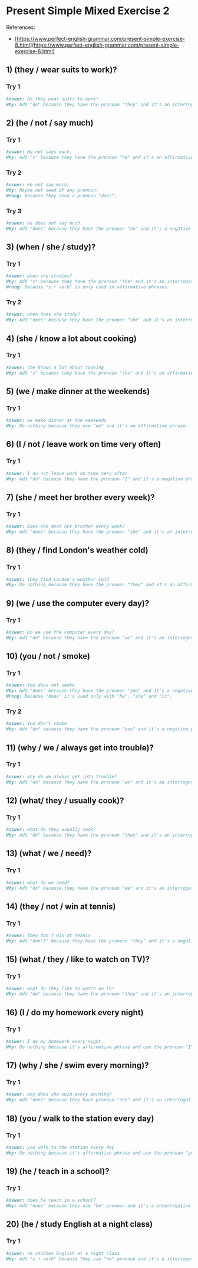 # Present Simple Mixed Exercise 2

References:

- [https://www.perfect-english-grammar.com/present-simple-exercise-8.html](https://www.perfect-english-grammar.com/present-simple-exercise-8.html)

## 1) (they / wear suits to work)?

### Try 1

```markdown
Answer: Do they wear suits to work?
Why: Add "do" because they have the pronoun "they" and it's an interrogative phrase.
```

## 2) (he / not / say much)

### Try 1

```markdown
Answer: He not says much.
Why: Add "s" because they have the pronoun "he" and it's an affirmative phrase.
```

### Try 2

```markdown
Answer: He not say much;
Why: Maybe not need of any pronoun;
Wrong: Because they need a pronoun "does";
```

### Try 3

```markdown
Answer: He does not say much.
Why: Add "does" because they have the pronoun "he" and it's a negative phrase.
```

## 3) (when / she / study)?

### Try 1

```markdown
Answer: when she studies?
Why: Add "s" because they have the pronoun "she" and it's an interrogative phrase, and "y" became 'ies';
Wrong: Because "s + verb" is only used in affirmative phrases.
```

### Try 2

```markdown
Answer: when does she study?
Why: Add "does" because they have the pronoun "she" and it's an interrogative phrase.
```

## 4) (she / know a lot about cooking)

### Try 1

```markdown
Answer: she knows a lot about cooking
Why: Add "s" because they have the pronoun "she" and it's an affirmative phrase.
```

## 5) (we / make dinner at the weekends)

### Try 1

```markdown
Answer: we make dinner at the weekends
Why: Do nothing because they use "we" and it's an affirmative phrase.
```

## 6) (I / not / leave work on time very often)

### Try 1

```markdown
Answer: I do not leave work on time very often
Why: Add "do" because they have the pronoun "I" and it's a negative phrase.
```

## 7) (she / meet her brother every week)?

### Try 1

```markdown
Answer: Does she meet her brother every week?
Why: Add "does" because they have the pronoun "she" and it's an interrogative phrase.
```

## 8) (they / find London's weather cold)

### Try 1

```markdown
Answer: they find London's weather cold
Why: Do nothing because they have the pronoun "they" and it's an affirmative phrase.
```

## 9) (we / use the computer every day)?

### Try 1

```markdown
Answer: Do we use the computer every day?
Why: Add "do" because they have the pronoun "we" and it's an interrogative phrase.
```

## 10) (you / not / smoke)

### Try 1

```markdown
Answer: You does not smoke
Why: Add "does" because they have the pronoun "you" and it's a negative phrase.
Wrong: Because "does" it's used only with "he", "she" and "it".
```

### Try 2

```markdown
Answer: You don't smoke
Why: Add "do" because they have the pronoun "you" and it's a negative phrase.
```

## 11) (why / we / always get into trouble)?

### Try 1

```markdown
Answer: why do we always get into trouble?
Why: Add "do" because they have the pronoun "we" and it's an interrogative phrase.
```

## 12) (what/ they / usually cook)?

### Try 1

```markdown
Answer: what do they usually cook?
Why: Add "do" because they have the pronoun "they" and it's an interrogative phrase.
```

## 13) (what / we / need)?

### Try 1

```markdown
Answer: what do we need?
Why: Add "do" because they have the pronoun "we" and it's an interrogative phrase.
```

## 14) (they / not / win at tennis)

### Try 1

```markdown
Answer: they don't win at tennis
Why: Add "don't" because they have the pronoun "they" and it's a negative phrase.
```

## 15) (what / they / like to watch on TV)?

### Try 1

```markdown
Answer: what do they like to watch on TV?
Why: Add "do" because they have the pronoun "they" and it's an interrogative phrase.
```

## 16) (I / do my homework every night)

### Try 1

```markdown
Answer: I do my homework every night
Why: Do nothing because it's affirmative phrase and use the pronoun "I".
```

## 17) (why / she / swim every morning)?

### Try 1

```markdown
Answer: why does she swim every morning?
Why: Add "does" because they have pronoun "she" and it's an interrogative phrase.
```

## 18) (you / walk to the station every day)

### Try 1

```markdown
Answer: you walk to the station every day
Why: Do nothing because it's affirmative phrase and use the pronoun "you".
```

## 19) (he / teach in a school)?

### Try 1

```markdown
Answer: does he teach in a school?
Why: Add "does" because they use "he" pronoun and it's a interrogative phrase.
```

## 20) (he / study English at a night class)

### Try 1

```markdown
Answer: he studies English at a night class
Why: Add "s + verb" because they use "he" pronoun and it's a interrogative phrase.
```
